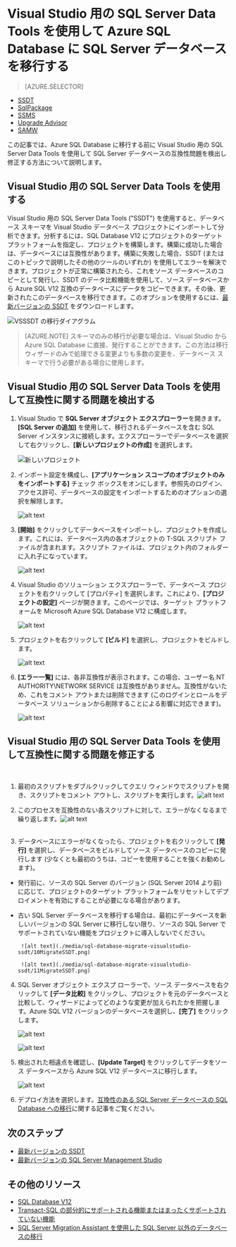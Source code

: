 <properties
   pageTitle="SQL Database へ移行する前に SQL Server データベースの互換性に関する問題を修正する | Microsoft Azure"
   description="Microsoft Azure SQL Database、データベースの移行、互換性、SQL Azure の移行ウィザード、SSDT"
   services="sql-database"
   documentationCenter=""
   authors="CarlRabeler"
   manager="jhubbard"
   editor=""/>

<tags
   ms.service="sql-database"
   ms.devlang="NA"
   ms.topic="article"
   ms.tgt_pltfrm="NA"
   ms.workload="sqldb-migrate"
   ms.date="06/07/2016"
   ms.author="carlrab"/>

# Visual Studio 用の SQL Server Data Tools を使用して Azure SQL Database に SQL Server データベースを移行する 

> [AZURE.SELECTOR]
- [SSDT](sql-database-cloud-migrate-fix-compatibility-issues-ssdt.md)
- [SqlPackage](sql-database-cloud-migrate-determine-compatibility-sqlpackage.md)
- [SSMS](sql-database-cloud-migrate-determine-compatibility-ssms.md)
- [Upgrade Advisor](http://www.microsoft.com/download/details.aspx?id=48119)
- [SAMW](sql-database-cloud-migrate-fix-compatibility-issues.md)

この記事では、Azure SQL Database に移行する前に Visual Studio 用の SQL Server Data Tools を使用して SQL Server データベースの互換性問題を検出し修正する方法について説明します。

## Visual Studio 用の SQL Server Data Tools を使用する

Visual Studio 用の SQL Server Data Tools ("SSDT") を使用すると、データベース スキーマを Visual Studio データベース プロジェクトにインポートして分析できます。分析するには、SQL Database V12 にプロジェクトのターゲット プラットフォームを指定し、プロジェクトを構築します。構築に成功した場合は、データベースには互換性があります。構築に失敗した場合、SSDT (またはこのトピックで説明したその他のツールのいずれか) を使用してエラーを解決できます。プロジェクトが正常に構築されたら、これをソース データベースのコピーとして発行し、SSDT のデータ比較機能を使用して、ソース データベースから Azure SQL V12 互換のデータベースにデータをコピーできます。その後、更新されたこのデータベースを移行できます。このオプションを使用するには、[最新バージョンの SSDT](https://msdn.microsoft.com/library/mt204009.aspx) をダウンロードします。

  ![VSSSDT の移行ダイアグラム](./media/sql-database-cloud-migrate/03VSSSDTDiagram.png)

  > [AZURE.NOTE] スキーマのみの移行が必要な場合は、Visual Studio から Azure SQL Database に直接、発行することができます。この方法は移行ウィザードのみで処理できる変更よりも多数の変更を、データベース スキーマで行う必要がある場合に使用します。

## Visual Studio 用の SQL Server Data Tools を使用して互換性に関する問題を検出する
   
1.	Visual Studio で **SQL Server オブジェクト エクスプローラー**を開きます。**[SQL Server の追加]** を使用して、移行されるデータベースを含む SQL Server インスタンスに接続します。エクスプローラーでデータベースを選択して右クリックし、**[新しいプロジェクトの作成]** を選択します。
    
	![新しいプロジェクト](./media/sql-database-migrate-visualstudio-ssdt/02MigrateSSDT.png)
   
2.	インポート設定を構成し、**[アプリケーション スコープのオブジェクトのみをインポートする]** チェック ボックスをオンにします。参照先のログイン、アクセス許可、データベースの設定をインポートするためのオプションの選択を解除します。

    ![alt text](./media/sql-database-migrate-visualstudio-ssdt/03MigrateSSDT.png)

3.	**[開始]** をクリックしてデータベースをインポートし、プロジェクトを作成します。これには、データベース内の各オブジェクトの T-SQL スクリプト ファイルが含まれます。スクリプト ファイルは、プロジェクト内のフォルダーに入れ子になっています。

    ![alt text](./media/sql-database-migrate-visualstudio-ssdt/04MigrateSSDT.png)

4.	Visual Studio のソリューション エクスプローラーで、データベース プロジェクトを右クリックして [プロパティ] を選択します。これにより、**[プロジェクトの設定]** ページが開きます。このページでは、ターゲット プラットフォームを Microsoft Azure SQL Database V12 に構成します。
    
    ![alt text](./media/sql-database-migrate-visualstudio-ssdt/05MigrateSSDT.png)
    
5.	プロジェクトを右クリックして **[ビルド]** を選択し、プロジェクトをビルドします。
    
	![alt text](./media/sql-database-migrate-visualstudio-ssdt/06MigrateSSDT.png)
    
6.	**[エラー一覧]** には、各非互換性が表示されます。この場合、ユーザー名 NT AUTHORITY\\NETWORK SERVICE は互換性がありません。互換性がないため、これをコメント アウトまたは削除できます (このログインとロールをデータベース ソリューションから削除することによる影響に対応できます)。
    
	![alt text](./media/sql-database-migrate-visualstudio-ssdt/07MigrateSSDT.png)
    
## Visual Studio 用の SQL Server Data Tools を使用して互換性に関する問題を修正する        
  
1.	最初のスクリプトをダブルクリックしてクエリ ウィンドウでスクリプトを開き、スクリプトをコメント アウトし、スクリプトを実行します。![alt text](./media/sql-database-migrate-visualstudio-ssdt/08MigrateSSDT.png)

2.	このプロセスを互換性のない各スクリプトに対して、エラーがなくなるまで繰り返します。![alt text](./media/sql-database-migrate-visualstudio-ssdt/09MigrateSSDT.png)  
 
3.	データベースにエラーがなくなったら、プロジェクトを右クリックして **[発行]** を選択し、データベースをビルドしてソース データベースのコピーに発行します (少なくとも最初のうちは、コピーを使用することを強くお勧めします)。
 - 発行前に、ソースの SQL Server のバージョン (SQL Server 2014 より前) に応じて、プロジェクトのターゲット プラットフォームをリセットしてデプロイメントを有効にすることが必要になる場合があります。
 - 古い SQL Server データベースを移行する場合は、最初にデータベースを新しいバージョンの SQL Server に移行しない限り、ソースの SQL Server でサポートされていない機能をプロジェクトに導入しないでください。

    	![alt text](./media/sql-database-migrate-visualstudio-ssdt/10MigrateSSDT.png)    
    
    	![alt text](./media/sql-database-migrate-visualstudio-ssdt/11MigrateSSDT.png)    
    
4.	SQL Server オブジェクト エクスプ ローラーで、ソース データベースを右クリックして **[データ比較]** をクリックし、プロジェクトを元のデータベースと比較して、ウィザードによってどのような変更が加えられたかを把握します。Azure SQL V12 バージョンのデータベースを選択し、**[完了]** をクリックします。
    
	![alt text](./media/sql-database-migrate-visualstudio-ssdt/12MigrateSSDT.png)
    
	![alt text](./media/sql-database-migrate-visualstudio-ssdt/13MigrateSSDT.png)
    
5.	検出された相違点を確認し、**[Update Target]** をクリックしてデータをソース データベースから Azure SQL V12 データベースに移行します。
    
	![alt text](./media/sql-database-migrate-visualstudio-ssdt/14MigrateSSDT.png)
    
6.	デプロイ方法を選択します。[互換性のある SQL Server データベースの SQL Database への移行](sql-database-cloud-migrate.md)に関する記事をご覧ください。

## 次のステップ

- [最新バージョンの SSDT](https://msdn.microsoft.com/library/mt204009.aspx)
- [最新バージョンの SQL Server Management Studio](https://msdn.microsoft.com/library/mt238290.aspx)

## その他のリソース

- [SQL Database V12](sql-database-v12-whats-new.md)
- [Transact-SQL の部分的にサポートされる機能またはまったくサポートされていない機能](sql-database-transact-sql-information.md)
- [SQL Server Migration Assistant を使用した SQL Server 以外のデータベースの移行](http://blogs.msdn.com/b/ssma/)

<!---HONumber=AcomDC_0803_2016-->
